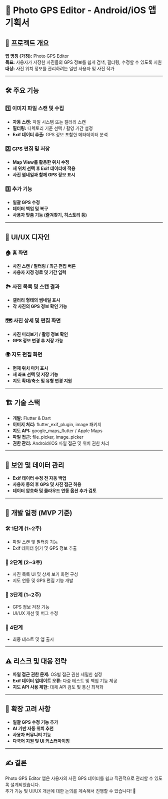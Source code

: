 # 📌 Photo GPS Editor - Android/iOS 앱 기획서

## 📖 프로젝트 개요

**앱 명칭 (가칭):** Photo GPS Editor  
**목표:** 사용자가 저장한 사진들의 GPS 정보를 쉽게 검색, 필터링, 수정할 수 있도록 지원  
**대상:** 사진 위치 정보를 관리하려는 일반 사용자 및 사진 작가  

---

## 🛠 주요 기능

### 1️⃣ 이미지 파일 스캔 및 수집

- **자동 스캔:** 파일 시스템 또는 갤러리 스캔
- **필터링:** 디렉토리 기준 선택 / 촬영 기간 설정  
- **Exif 데이터 추출:** GPS 정보 포함한 메타데이터 분석  

### 2️⃣ GPS 편집 및 저장

- **Map View를 활용한 위치 수정**
- **새 위치 선택 후 Exif 데이터에 적용**
- **사진 썸네일과 함께 GPS 정보 표시**

### 3️⃣ 추가 기능

- **일괄 GPS 수정**
- **데이터 백업 및 복구**
- **사용자 맞춤 기능 (즐겨찾기, 히스토리 등)**

---

## 🎨 UI/UX 디자인

### 🏠 홈 화면

- **사진 스캔 / 필터링 / 최근 편집 버튼**
- **사용자 지정 경로 및 기간 입력**

### 🏞 사진 목록 및 스캔 결과

- **갤러리 형태의 썸네일 표시**
- **각 사진의 GPS 정보 확인 가능**

### 🗺 사진 상세 및 편집 화면

- **사진 미리보기 / 촬영 정보 확인**
- **GPS 정보 변경 후 저장 가능**

### 🌍 지도 편집 화면

- **현재 위치 마커 표시**
- **새 좌표 선택 및 저장 기능**
- **지도 확대/축소 및 유형 변경 지원**

---

## 🏗 기술 스택

- **개발:** Flutter & Dart  
- **이미지 처리:** flutter_exif_plugin, image 패키지  
- **지도 API:** google_maps_flutter / Apple Maps  
- **파일 접근:** file_picker, image_picker  
- **권한 관리:** Android/iOS 파일 접근 및 위치 권한 처리  

---

## 🔐 보안 및 데이터 관리

- **Exif 데이터 수정 전 자동 백업**
- **사용자 동의 후 GPS 및 사진 접근 허용**
- **데이터 암호화 및 클라우드 연동 옵션 추가 검토**

---

## 📅 개발 일정 (MVP 기준)

### **🛠 1단계 (1~2주)**  

- 파일 스캔 및 필터링 기능  
- Exif 데이터 읽기 및 GPS 정보 추출  

### **📱 2단계 (2~3주)**  

- 사진 목록 UI 및 상세 보기 화면 구성  
- 지도 연동 및 GPS 편집 기능 개발  

### **📌 3단계 (1~2주)**  

- GPS 정보 저장 기능  
- UI/UX 개선 및 버그 수정  

### **🚀 4단계**  

- 최종 테스트 및 앱 출시  

---

## ⚠️ 리스크 및 대응 전략

- **파일 접근 권한 문제:** OS별 접근 권한 세밀한 설정  
- **Exif 데이터 업데이트 오류:** 다중 테스트 및 백업 기능 제공  
- **지도 API 사용 제한:** 대체 API 검토 및 통신 최적화  

---

## 🌱 확장 고려 사항

- **일괄 GPS 수정 기능 추가**
- **AI 기반 자동 위치 추천**
- **사용자 커뮤니티 기능**
- **다국어 지원 및 UI 커스터마이징**

---

## ✍ 결론

Photo GPS Editor 앱은 사용자의 사진 GPS 데이터를 쉽고 직관적으로 관리할 수 있도록 설계되었습니다.  
추가 기능 및 UI/UX 개선에 대한 논의를 계속해서 진행할 수 있습니다! 🚀
